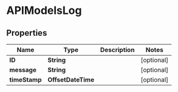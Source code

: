 

# APIModelsLog


## Properties

| Name | Type | Description | Notes |
|------------ | ------------- | ------------- | -------------|
|**ID** | **String** |  |  [optional] |
|**message** | **String** |  |  [optional] |
|**timeStamp** | **OffsetDateTime** |  |  [optional] |



